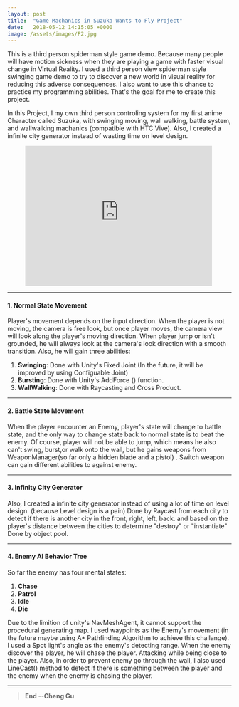```yaml
---
layout: post
title:  "Game Machanics in Suzuka Wants to Fly Project"
date:   2018-05-12 14:15:05 +0000
image: /assets/images/P2.jpg
---
```


This is a third person spiderman style game demo. Because many people will have motion sickness when they are playing a game with faster visual change in Virtual Reality. I used a third person view spiderman style swinging game demo to try to discover a new world in visual reality for reducing this adverse consequences. I also want to use this chance to practice my programming abilities. That's the goal for me to create this project.

In this Project, I my own third person controling system for my first anime Character called Suzuka, with swinging moving, wall walking, battle system, and wallwalking machanics (compatible with HTC Vive). Also, I created a infinite city generator instead of wasting time on level design.

<figure class="video_container">
<iframe class="center-block" width="420" height="315" src="http://www.youtube.com/embed/A_9pIAYPuW0" frameborder="0" allowfullscreen="true"> </iframe>
</figure>

---
#### 1. Normal State Movement
Player's movement depends on the input direction. When the player is not moving, the camera is free look, but once player moves, the camera view will look along the player's moving direction.
When player jump or isn't grounded, he will always look at the camera's look direction with a smooth transition. Also, he will gain three abilities: 
1. **Swinging**: Done with Unity's Fixed Joint (In the future, it will be improved by using Configuable Joint)
2. **Bursting**: Done with Unity's AddForce () function.
3. **WallWalking**: Done with Raycasting and Cross Product.

---
#### 2. Battle State Movement 
When the player encounter an Enemy, player's state will change to battle state, and the only way to change state back to normal state is to beat the enemy. Of course, player will not be able to jump, which means he also can't swing, burst,or walk onto the wall, but he gains weapons from WeaponManager(so far only a hidden blade and a pistol) . Switch weapon can gain different abilities to against enemy.

---
#### 3. Infinity City Generator
Also, I created a infinite city generator instead of using a lot of time on level design. (because Level design is a pain) Done by Raycast from each city to detect if there is another city in the front, right, left, back. and based on the player's distance between the cities to determine "destroy" or "instantiate" Done by object pool.

---
#### 4. Enemy AI Behavior Tree
So far the enemy has four mental states:
1. **Chase**
2. **Patrol**
3. **Idle**
4. **Die**

Due to the limition of unity's NavMeshAgent, it cannot support the procedural generating map. I used waypoints as the Enemy's movement (in the future maybe using A* Pathfinding Algorithm to achieve this challange). 
I used a Spot light's angle as the enemy's detecting range. When the enemy discover the player, he will chase the player. Attacking while being close to the player. Also, in order to prevent enemy go through the wall, I also used LineCast() method to detect if there is something between the player and the enemy when the enemy is chasing the player. 


---
>**End --Cheng Gu**

